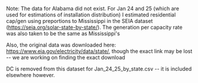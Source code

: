 Note: The data for Alabama did not exist. For Jan 24 and 25 (which are used for estimations of installation distribution) I estimated residential cap/gen using preportions to Mississippi in the SEIA dataset (https://seia.org/solar-state-by-state/). The generation per capacity rate was also taken to be the same as Mississippi's

Also, the original data was downloaded here: https://www.eia.gov/electricity/data/state/, though the exact link may be lost -- we are working on finding the exact download

DC is removed from this dataset for Jan_24_25_by_state.csv -- it is included elsewhere however.